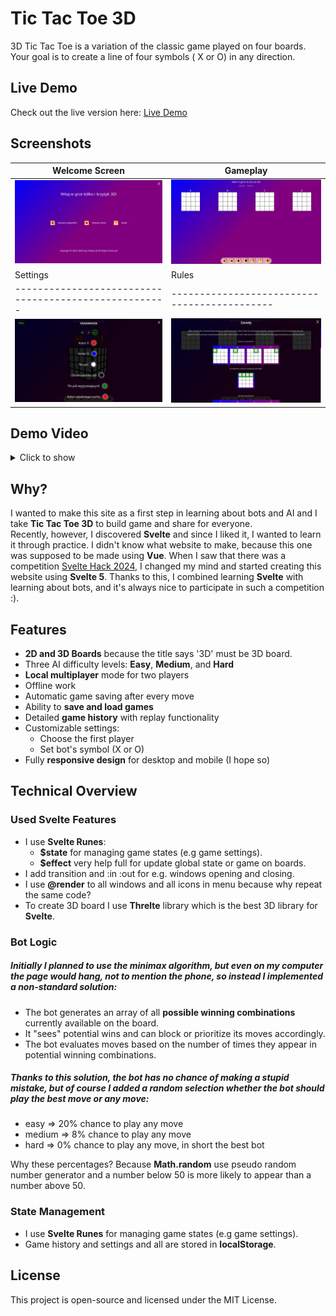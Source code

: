# Tic Tac Toe 3D

3D Tic Tac Toe is a variation of the classic game played on four boards. Your goal is to create a line of four symbols (
X or O) in any direction.

## Live Demo

Check out the live version here: [Live Demo](https://igor-ratajczak.github.io/tic-tac-toe-3d/)

## Screenshots

| Welcome Screen                                        | Gameplay                                     |
|-------------------------------------------------------|----------------------------------------------|
| <img src=".github/screenshots/welcome_screen.png"/>   | <img src=".github/screenshots/main.png" />   |
| Settings                                              | Rules                                        | 
| ----------------------------------------------------- | -------------------------------------------- |
| <img src=".github/screenshots/settings.png"/>         | <img src=".github/screenshots/rules.png" />  |

## Demo Video

<details>
<summary>Click to show</summary>

</details>

## Why?

I wanted to make this site as a first step in learning about bots and AI and I take **Tic Tac Toe 3D** to build game and
share for everyone.  
Recently, however, I discovered **Svelte** and since I liked it, I wanted to learn it through practice.
I didn't know what website to make, because this one was supposed to be made using **Vue**.
When I saw that there was a competition [Svelte Hack 2024](https://hack.sveltesociety.dev/2024), I changed my mind and
started creating this website using
**Svelte 5**. Thanks to this, I combined learning **Svelte** with learning about bots,
and it's always nice to participate in such a competition :).

## Features

- **2D and 3D Boards** because the title says '3D' must be 3D board.
- Three AI difficulty levels: **Easy**, **Medium**, and **Hard**
- **Local multiplayer** mode for two players
- Offline work
- Automatic game saving after every move
- Ability to **save and load games**
- Detailed **game history** with replay functionality
- Customizable settings:
    - Choose the first player
    - Set bot's symbol (X or O)
- Fully **responsive design** for desktop and mobile (I hope so)

## Technical Overview

### Used Svelte Features

- I use **Svelte Runes**:
    - **$state** for managing game states (e.g game settings).
    - **$effect** very help full for update global state or game on boards.
- I add transition and :in :out for e.g. windows opening and closing.
- I use **@render** to all windows and all icons in menu because why repeat the same code?
- To create 3D board I use **Threlte** library which is the best 3D library for **Svelte**.

### Bot Logic

<h5> 
Initially I planned to use the minimax algorithm, but even on my computer the page would hang, not to mention the phone, so instead I implemented a non-standard solution:
</h5>

- The bot generates an array of all **possible winning combinations** currently available on the board.
- It "sees" potential wins and can block or prioritize its moves accordingly.
- The bot evaluates moves based on the number of times they appear in potential winning combinations.

<h5>
Thanks to this solution, the bot has no chance of making a stupid mistake, 
but of course I added a random selection whether the bot should play the best move or any move:
</h5>

- easy => 20% chance to play any move
- medium => 8% chance to play any move
- hard => 0% chance to play any move, in short the best bot

Why these percentages? Because **Math.random** use pseudo random number generator and a number below 50 is more
likely
to appear than a number above 50.

### State Management

- I use **Svelte Runes** for managing game states (e.g game settings).
- Game history and settings and all are stored in **localStorage**.

## License

This project is open-source and licensed under the MIT License.